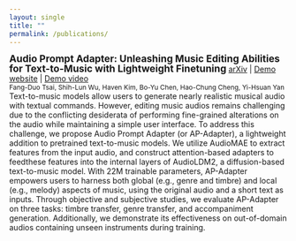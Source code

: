 ```yaml
---
layout: single
title: ""
permalink: /publications/
---
```

<span style="font-size: 1.25em; font-weight: bold; line-height: 1.0;">Audio Prompt Adapter: Unleashing Music Editing Abilities for Text-to-Music with Lightweight Finetuning</span>
[arXiv](https://arxiv.org/abs/2407.16564) | [Demo website](https://young-almond-689.notion.site/Audio-Prompt-Adapter-Unleashing-Music-Editing-Abilities-For-Text-To-Music-with-Lightweight-Finetuni-fbbfeb0608664f61a6bf894d56e85820) | [Demo video](https://youtu.be/fr9rCSaYUlA?si=3tV4zGriIrW8yylF) \
<span style="font-size: 0.85em;">
Fang-Duo Tsai, Shih-Lun Wu, Haven Kim, Bo-Yu Chen, Hao-Chung Cheng, Yi-Hsuan Yan \
</span>
<span style="font-size: 0.6, line-height: 0.6;">
Text-to-music models allow users to generate nearly realistic musical audio with textual commands. However, editing music audios remains challenging due to the conflicting desiderata of performing fine-grained alterations on the audio while maintaining a simple user interface. To address this challenge, we propose Audio Prompt Adapter (or AP-Adapter), a lightweight addition to pretrained text-to-music models. We utilize AudioMAE to extract features from the input audio, and construct attention-based adapters to feedthese features into the internal layers of AudioLDM2, a diffusion-based text-to-music model. With 22M trainable parameters, AP-Adapter empowers users to harness both global (e.g., genre and timbre) and local (e.g., melody) aspects of music, using the original audio and a short text as inputs. Through objective and subjective studies, we evaluate AP-Adapter on three tasks: timbre transfer, genre transfer, and accompaniment generation. Additionally, we demonstrate its effectiveness on out-of-domain audios containing unseen instruments during training.
</span>